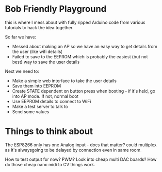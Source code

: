 # Bob Friendly Playground

this is where I mess about with fully ripped Arduino code from various tutorials to hack the idea together. 

So far we have:
- Messed about making an AP so we have an easy way to get details from the user (like wifi details)
- Failed to save to the EEPROM which is probably the easiest (but not best) way to save the user details

Next we need to:

- Make a simple web interface to take the user details
- Save them into EEPROM
- Create STATE dependent on button press when booting - if it's held, go into AP mode. If not, normal boot
- Use EEPROM details to connect to WiFi
- Make a test server to talk to
- Send some values



# Things to think about

The ESP8266 only has one Analog input - does that matter? could multiplex as it's alwaysgoing to be delayed by connection even in same room.

How to test output for now? PWM? Look into cheap multi DAC boards? How do those cheap nano midi to CV things work.
